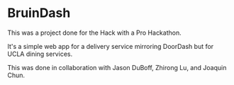 # BruinDash

This was a project done for the Hack with a Pro Hackathon.

It's a simple web app for a delivery service mirroring DoorDash but for UCLA dining services.

This was done in collaboration with Jason DuBoff, Zhirong Lu, and Joaquin Chun.